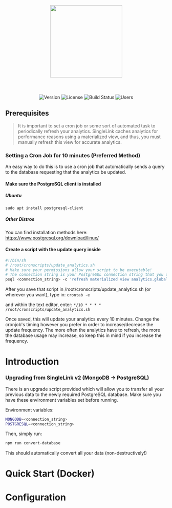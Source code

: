 <h1 align="center">
    <br>
    <br>
    <a href="https://singlelink.co"><img src="../editor/static/singlelink-brandmark.svg" width="225"/></a>
    <br>
    <br>
</h1>

<p align="center">
	<img src="https://img.shields.io/badge/beta-1.1.0-%2303d2d4" alt="Version">
	<img src="https://img.shields.io/badge/license-GPL-%236ab04c" alt="License"/>
	<img src="https://img.shields.io/badge/build-untested-%23eb4d4b" alt="Build Status"/>
	<img src="https://img.shields.io/badge/users-%3C10-%2330336b" alt="Users"/>
</p>

## Prerequisites
> It is important to set a cron job or some sort of automated task to periodically refresh your analytics.
> SingleLink caches analytics for performance reasons using a materialized view, and thus, you must manually refresh
> this view for accurate analytics.

### Setting a Cron Job for 10 minutes (Preferred Method)
An easy way to do this is to use a cron job that automatically sends a query to the database requesting that the analytics be updated.

#### Make sure the PostgreSQL client is installed
##### Ubuntu
`sudo apt install postgresql-client`

##### Other Distros
You can find installation methods here: https://www.postgresql.org/download/linux/

#### Create a script with the update query inside
```sh
#!/bin/sh
# /root/cronscripts/update_analytics.sh
# Make sure your permissions allow your script to be executable!
# The connection string is your PostgreSQL connection string that you use to connect to your database.
psql <connection_string> -c 'refresh materialized view analytics.global_stats'
```

After you save that script in /root/cronscripts/update_analytics.sh (or wherever you want), type in:
`crontab -e`

and within the text editor, enter:
`*/10 * * * * /root/cronscripts/update_analytics.sh`

Once saved, this will update your analytics every 10 minutes. Change the cronjob's timing however you prefer in order to increase/decrease the update frequency. The more often the analytics have to refresh, the more the database usage may increase, so keep this in mind if you increase the frequency.

# Introduction

### Upgrading from SingleLink v2 (MongoDB -> PostgreSQL)
There is an upgrade script provided which will allow you to transfer all your previous data to the newly required
PostgreSQL database. Make sure you have these environment variables set before running.

Environment variables:
```bash
MONGODB=<connection_string>
POSTGRESQL=<connection_string>
```

Then, simply run: 
```bash
npm run convert-database
```
This should automatically convert all your data (non-destructively!)

# Quick Start (Docker)

# Configuration
